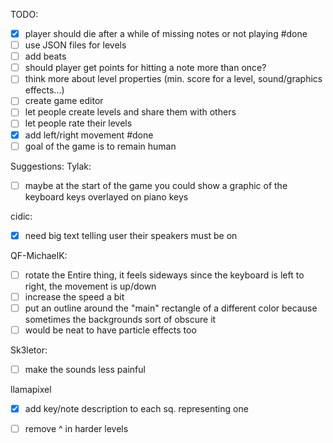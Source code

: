 TODO:
- [x] player should die after a while of missing notes or not playing #done
- [ ] use JSON files for levels
- [ ] add beats
- [ ] should player get points for hitting a note more than once?
- [ ] think more about level properties (min. score for a level, sound/graphics effects...)
- [ ] create game editor 
- [ ] let people create levels and share them with others
- [ ] let people rate their levels
- [x] add left/right movement #done
- [ ] goal of the game is to remain human

Suggestions:
Tylak:
- [ ] maybe at the start of the game you could show a graphic of the keyboard keys overlayed on piano keys

cidic:
- [x] need big text telling user their speakers must be on

QF-MichaelK:
- [ ] rotate the Entire thing, it feels sideways since the keyboard is left to right, the movement is up/down
- [ ] increase the speed a bit
- [ ] put an outline around the "main" rectangle of a different color because sometimes the backgrounds sort of obscure it
- [ ] would be neat to have particle effects too

Sk3letor:
- [ ] make the sounds less painful

llamapixel
- [x] add key/note description to each sq. representing one
- [ ] remove ^ in harder levels

